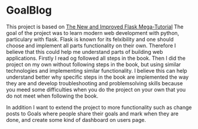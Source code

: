 # GoalBlog

This project is based on [The New and Improved Flask Mega-Tutorial](https://blog.miguelgrinberg.com/post/the-flask-mega-tutorial-part-i-hello-world)
The goal of the project was to learn modern web development with python, particulary with flask.
Flask is known for its felxibility and one should choose and implement all parts functionality on their own.
Therefore I believe that this could help me understand parts of building web applications.
Firstly I read og followed all steps in the book. Then I did the project on my own without following steps in the book, but using similar technologies and implementing similar functionality.
I believe this can help understand better why specific steps in the book are implemented the way they are and develop troubleshooting and problemsolving skills because you meed some difficulties when you do the project on your own that you do not meet when following the book.

In addition I want to extend the project to more functionality such as change posts to Goals where people share their goals and mark when they are done, and create some kind of dashboard on users page.